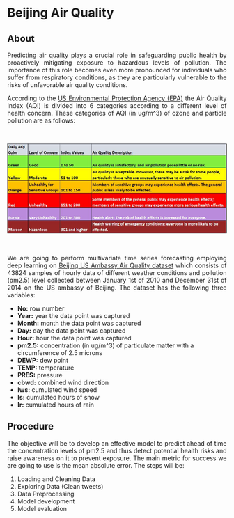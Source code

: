 # Beijing Air Quality
## About
<p align='justify'>Predicting air quality plays a crucial role in safeguarding public health by proactively mitigating exposure to hazardous levels of pollution. The importance of this role becomes even more pronounced for individuals who suffer from respiratory conditions, as they are particularly vulnerable to the risks of unfavorable air quality conditions.</p>

<p align='justify'>According to the <a href=https://www.airnow.gov/aqi/aqi-basics/>US Environmental Protection Agency (EPA)</a> the Air Quality Index (AQI) is divided into 6 categories according to a different level of health concern. These categories of AQI (in ug/m^3) of ozone and particle pollution are as follows:</p></br>

<p align="center">
  <img src="imgs/AQI_Index.jpg" alt="[aqi_index]">
</p></br>

<p align='justify'>We are going to perform multivariate time series forecasting employing deep learning on <a href=https://archive.ics.uci.edu/dataset/381/beijing+pm2+5+data>Beijing US Ambassy Air Quality dataset</a> which consists of 43824 samples of hourly data of different weather conditions and pollution (pm2.5) level collected between January 1st of 2010 and December 31st of 2014 on the US ambassy of Beijing. The dataset has the following three variables: </p>
<ul>
<li><b>No:</b> row number
<li><b>Year:</b> year the data point was captured
<li><b>Month:</b> month the data point was captured
<li><b>Day:</b> day the data point was captured
<li><b>Hour:</b> hour the data point was captured
<li><b>pm2.5:</b> concentration (in ug/m^3) of particulate matter with a circumference of 2.5 microns 
<li><b>DEWP:</b> dew point
<li><b>TEMP:</b> temperature
<li><b>PRES:</b> pressure
<li><b>cbwd:</b> combined wind direction
<li><b>Iws:</b> cumulated wind speed
<li><b>Is:</b> cumulated hours of snow
<li><b>Ir:</b> cumulated hours of rain
</ul>

## Procedure
<p align='justify'>The objective will be to develop an effective model to predict ahead of time the concentration levels of pm2.5 and thus detect potential health risks and raise awareness on it to prevent exposure. The main metric for success we are going to use is the mean absolute error.
The steps will be:
<ol>
<li>Loading and Cleaning Data
<li>Exploring Data (Clean tweets)
<li>Data Preprocessing
<li>Model development
<li>Model evaluation
</ol>
</p>
